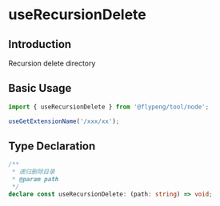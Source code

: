 # useRecursionDelete

## Introduction

Recursion delete directory

## Basic Usage

```ts
import { useRecursionDelete } from '@flypeng/tool/node';

useGetExtensionName('/xxx/xx');
```

## Type Declaration

```ts
/**
 * 递归删除目录
 * @param path
 */
declare const useRecursionDelete: (path: string) => void;
```
